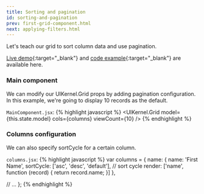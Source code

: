 ```yaml
---
title: Sorting and pagination
id: sorting-and-pagination
prev: first-grid-component.html
next: applying-filters.html
---
```


Let's teach our grid to sort column data and use pagination.

[Live demo](/examples/sorting-and-pagination/){:target="_blank"} and [code example]({{site.github}}_site/examples/sorting-and-pagination){:target="_blank"} are available here.

### Main component

We can modify our UIKernel.Grid props by adding pagination configuration. In this example, we're going to display 10 records as the default.

`MainComponent.jsx`:
{% highlight javascript %}
<UIKernel.Grid
  model={this.state.model}
  cols={columns}
  viewCount={10}
/>
{% endhighlight %}

### Columns configuration

We can also specify sortCycle for a certain column.

`columns.jsx`:
{% highlight javascript %}
var columns = {
  name: {
    name: 'First Name',
    sortCycle: ['asc', 'desc', 'default'], // sort cycle
    render: ['name', function (record) {
      return record.name;
    }]
  },

  // ...
};
{% endhighlight %}
